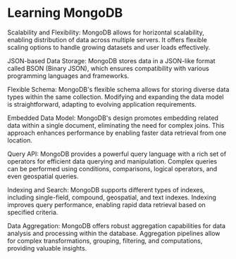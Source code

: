 # Learning MongoDB

Scalability and Flexibility:
MongoDB allows for horizontal scalability, enabling distribution of data across multiple servers.
It offers flexible scaling options to handle growing datasets and user loads effectively.

JSON-based Data Storage:
MongoDB stores data in a JSON-like format called BSON (Binary JSON), which ensures compatibility with various programming languages and frameworks.

Flexible Schema:
MongoDB's flexible schema allows for storing diverse data types within the same collection.
Modifying and expanding the data model is straightforward, adapting to evolving application requirements.

Embedded Data Model:
MongoDB's design promotes embedding related data within a single document, eliminating the need for complex joins.
This approach enhances performance by enabling faster data retrieval from one location.

Query API:
MongoDB provides a powerful query language with a rich set of operators for efficient data querying and manipulation.
Complex queries can be performed using conditions, comparisons, logical operators, and even geospatial queries.

Indexing and Search:
MongoDB supports different types of indexes, including single-field, compound, geospatial, and text indexes.
Indexing improves query performance, enabling rapid data retrieval based on specified criteria.

Data Aggregation:
MongoDB offers robust aggregation capabilities for data analysis and processing within the database.
Aggregation pipelines allow for complex transformations, grouping, filtering, and computations, providing valuable insights.
